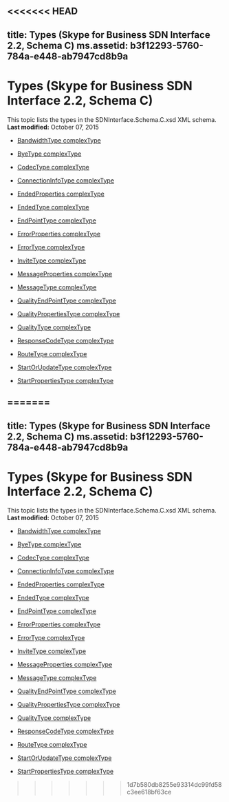<<<<<<< HEAD
---
title: Types (Skype for Business SDN Interface 2.2, Schema C)
ms.assetid: b3f12293-5760-784a-e448-ab7947cd8b9a
---


# Types (Skype for Business SDN Interface 2.2, Schema C)
This topic lists the types in the SDNInterface.Schema.C.xsd XML schema.
 **Last modified:** October 07, 2015
  
    
    


-  [BandwidthType complexType](bandwidthtype-complextype.md)
    
  
-  [ByeType complexType](byetype-complextype-1.md)
    
  
-  [CodecType complexType](codectype-complextype.md)
    
  
-  [ConnectionInfoType complexType](connectioninfotype-complextype.md)
    
  
-  [EndedProperties complexType](endedproperties-complextype-1.md)
    
  
-  [EndedType complexType](endedtype-complextype-1.md)
    
  
-  [EndPointType complexType](endpointtype-complextype-1.md)
    
  
-  [ErrorProperties complexType](errorproperties-complextype.md)
    
  
-  [ErrorType complexType](errortype-complextype-1.md)
    
  
-  [InviteType complexType](invitetype-complextype-1.md)
    
  
-  [MessageProperties complexType](messageproperties-complextype-1.md)
    
  
-  [MessageType complexType](messagetype-complextype-1.md)
    
  
-  [QualityEndPointType complexType](qualityendpointtype-complextype.md)
    
  
-  [QualityPropertiesType complexType](qualitypropertiestype-complextype-1.md)
    
  
-  [QualityType complexType](qualitytype-complextype.md)
    
  
-  [ResponseCodeType complexType](responsecodetype-complextype.md)
    
  
-  [RouteType complexType](routetype-complextype.md)
    
  
-  [StartOrUpdateType complexType](startorupdatetype-complextype-1.md)
    
  
-  [StartPropertiesType complexType](startpropertiestype-complextype.md)
    
  

=======
---
title: Types (Skype for Business SDN Interface 2.2, Schema C)
ms.assetid: b3f12293-5760-784a-e448-ab7947cd8b9a
---


# Types (Skype for Business SDN Interface 2.2, Schema C)
This topic lists the types in the SDNInterface.Schema.C.xsd XML schema.
 **Last modified:** October 07, 2015
  
    
    


-  [BandwidthType complexType](bandwidthtype-complextype.md)
    
  
-  [ByeType complexType](byetype-complextype-1.md)
    
  
-  [CodecType complexType](codectype-complextype.md)
    
  
-  [ConnectionInfoType complexType](connectioninfotype-complextype.md)
    
  
-  [EndedProperties complexType](endedproperties-complextype-1.md)
    
  
-  [EndedType complexType](endedtype-complextype-1.md)
    
  
-  [EndPointType complexType](endpointtype-complextype-1.md)
    
  
-  [ErrorProperties complexType](errorproperties-complextype.md)
    
  
-  [ErrorType complexType](errortype-complextype-1.md)
    
  
-  [InviteType complexType](invitetype-complextype-1.md)
    
  
-  [MessageProperties complexType](messageproperties-complextype-1.md)
    
  
-  [MessageType complexType](messagetype-complextype-1.md)
    
  
-  [QualityEndPointType complexType](qualityendpointtype-complextype.md)
    
  
-  [QualityPropertiesType complexType](qualitypropertiestype-complextype-1.md)
    
  
-  [QualityType complexType](qualitytype-complextype.md)
    
  
-  [ResponseCodeType complexType](responsecodetype-complextype.md)
    
  
-  [RouteType complexType](routetype-complextype.md)
    
  
-  [StartOrUpdateType complexType](startorupdatetype-complextype-1.md)
    
  
-  [StartPropertiesType complexType](startpropertiestype-complextype.md)
    
  

>>>>>>> 1d7b580db8255e93314dc99fd58c3ee618bf63ce
